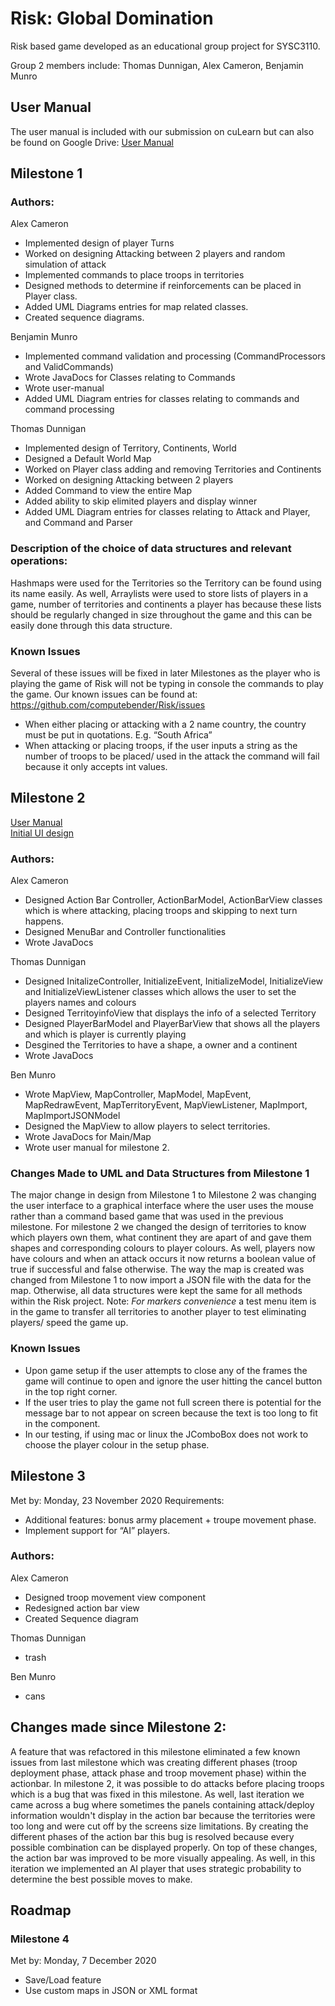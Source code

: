 # Risk: Global Domination
Risk based game developed as an educational group project for SYSC3110.

Group 2 members include: Thomas Dunnigan, Alex Cameron, Benjamin Munro

## User Manual
The user manual is included with our submission on cuLearn but can also be found on Google Drive:
[User Manual](https://drive.google.com/file/d/1ZyVn-hjSJK7hDP9uS90wCvZ496TQ_Wyi/view?usp=sharing)

## Milestone 1
### Authors:
Alex Cameron
- Implemented design of player Turns
- Worked on designing Attacking between 2 players and random simulation of attack
- Implemented commands to place troops in territories
- Designed methods to determine if reinforcements can be placed in Player class.
- Added UML Diagrams entries for map related classes. 
- Created sequence diagrams.

Benjamin Munro
- Implemented command validation and processing (CommandProcessors and ValidCommands)
- Wrote JavaDocs for Classes relating to Commands
- Wrote user-manual
- Added UML Diagram entries for classes relating to commands and command processing

Thomas Dunnigan
- Implemented design of Territory, Continents, World
- Designed a Default World Map
- Worked on Player class adding and removing Territories and Continents
- Worked on designing Attacking between 2 players
- Added Command to view the entire Map
- Added ability to skip elimited players and display winner
- Added UML Diagram entries for classes relating to Attack and Player, and Command and Parser

### Description of the choice of data structures and relevant operations:
Hashmaps were used for the Territories so the Territory can be found using its name easily. 
As well, Arraylists were used to store lists of players in a game, number of territories and continents a player has because these lists should be regularly changed in size throughout the game and this can be easily done through this data structure. 

### Known Issues
Several of these issues will be fixed in later Milestones as the player who is playing the game of Risk will not be typing in console the commands to play the game.
Our known issues can be found at: https://github.com/computebender/Risk/issues
- When either placing or attacking with a 2 name country, the country must be put in quotations. E.g. “South Africa”
- When attacking or placing troops, if the user inputs a string as the number of troops to be placed/ used in the attack the command will fail because it only accepts int values.

## Milestone 2
[User Manual](https://drive.google.com/file/d/10f_wSMXT4B321GG6q1Rzht-eY5L8cPN_/view?usp=sharing)  
[Initial UI design](https://docs.google.com/drawings/d/1TjWCDmL8Fy99HRsly1mUbK_5Way2hJCWwjTnl8maWwA/edit?usp=sharing)

### Authors:
Alex Cameron
- Designed Action Bar Controller, ActionBarModel, ActionBarView classes which is where attacking, placing troops and skipping to next turn happens.
- Designed MenuBar and Controller functionalities
- Wrote JavaDocs

Thomas Dunnigan
- Designed InitalizeController, InitializeEvent, InitializeModel, InitializeView and InitializeViewListener classes which allows the user to set the players names and colours
- Designed TerritoyinfoView that displays the info of a selected Territory
- Designed PlayerBarModel and PlayerBarView that shows all the players and which is player is currently playing
- Desgined the Territories to have a shape, a owner and a continent
- Wrote JavaDocs

Ben Munro
- Wrote MapView, MapController, MapModel, MapEvent, MapRedrawEvent, MapTerritoryEvent, MapViewListener, MapImport, MapImportJSONModel
- Designed the MapView to allow players to  select territories.
- Wrote JavaDocs for Main/Map
- Wrote user manual for milestone 2.

### Changes Made to UML and Data Structures from Milestone 1
The major change in design from Milestone 1 to Milestone 2 was changing the user interface to a graphical interface where the user uses the mouse rather than a command based game that was used in the previous milestone. For milestone 2 we changed the design of territories to know which players own them, what continent they are apart of and gave them shapes and corresponding colours to player colours. As well, players now have colours and when an attack occurs it now returns a boolean value of true if successful and false otherwise. The way the map is created was changed from Milestone 1 to now import a JSON file with the data for the map. Otherwise, all data structures were kept the same for all methods within the Risk project. 
Note: *For markers convenience* a test menu item is in the game to transfer all territories to another player to test eliminating players/ speed the game up.    

### Known Issues
- Upon game setup if the user attempts to close any of the frames the game will continue to open and ignore the user hitting the cancel button in the top right corner.
- If the user tries to play the game not full screen there is potential for the message bar to not appear on screen because the text is too long to fit in the component.
- In our testing, if using mac or linux the JComboBox does not work to choose the player colour in the setup phase.

## Milestone 3
Met by: Monday, 23 November 2020
Requirements:
- Additional features: bonus army placement + troupe movement phase.  
- Implement support for “AI” players.
### Authors:

Alex Cameron
- Designed troop movement view component
- Redesigned action bar view
- Created Sequence diagram

Thomas Dunnigan
- trash

Ben Munro
- cans

## Changes made since Milestone 2:
A feature that was refactored in this milestone eliminated a few known issues from last milestone which was creating different phases (troop deployment phase, attack phase and troop movement phase) within the actionbar. In milestone 2, it was possible to do attacks before placing troops which is a bug that was fixed in this milestone. As well, last iteration we came across a bug where sometimes the panels containing attack/deploy information wouldn't display in the action bar because the territories were too long and were cut off by the screens size limitations. By creating the different phases of the action bar this bug is resolved because every possible combination can be displayed properly. On top of these changes, the action bar was improved to be more visually appealing. As well, in this iteration we implemented an AI player that uses strategic probability to determine the best possible moves to make. 

## Roadmap

### Milestone 4
Met by: Monday, 7 December 2020
- Save/Load feature
- Use custom maps in JSON or XML format



